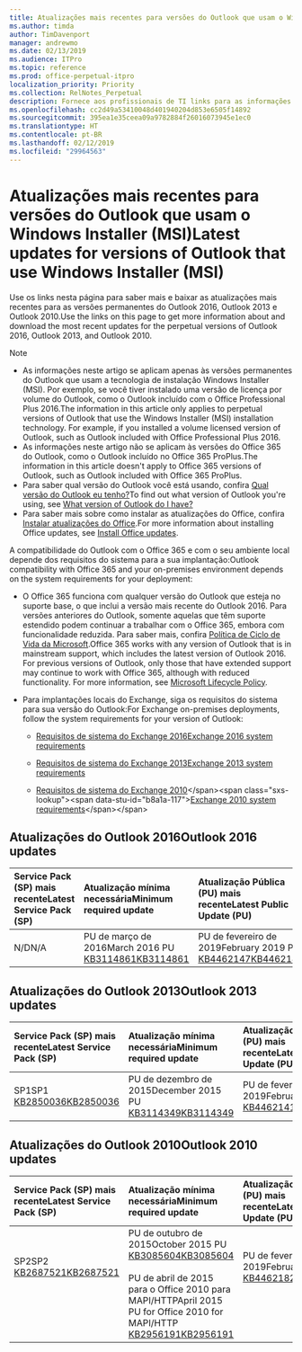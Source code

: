 ```yaml
---
title: Atualizações mais recentes para versões do Outlook que usam o Windows Installer (MSI)
ms.author: timda
author: TimDavenport
manager: andrewmo
ms.date: 02/13/2019
ms.audience: ITPro
ms.topic: reference
ms.prod: office-perpetual-itpro
localization_priority: Priority
ms.collection: RelNotes_Perpetual
description: Fornece aos profissionais de TI links para as informações de atualização mais recentes para as versões permanentes do Outlook 2016, Outlook 2013 e Outlook 2010
ms.openlocfilehash: cc2d49a53410048d401940204d853e6505f14892
ms.sourcegitcommit: 395ea1e35ceea09a9782884f26016073945e1ec0
ms.translationtype: HT
ms.contentlocale: pt-BR
ms.lasthandoff: 02/12/2019
ms.locfileid: "29964563"
---
```

# <a name="latest-updates-for-versions-of-outlook-that-use-windows-installer-msi"></a><span data-ttu-id="b8a1a-103">Atualizações mais recentes para versões do Outlook que usam o Windows Installer (MSI)</span><span class="sxs-lookup"><span data-stu-id="b8a1a-103">Latest updates for versions of Outlook that use Windows Installer (MSI)</span></span>

<span data-ttu-id="b8a1a-104">Use os links nesta página para saber mais e baixar as atualizações mais recentes para as versões permanentes do Outlook 2016, Outlook 2013 e Outlook 2010.</span><span class="sxs-lookup"><span data-stu-id="b8a1a-104">Use the links on this page to get more information about and download the most recent updates for the perpetual versions of Outlook 2016, Outlook 2013, and Outlook 2010.</span></span>
  
> [!NOTE]
> - <span data-ttu-id="b8a1a-p101">As informações neste artigo se aplicam apenas às versões permanentes do Outlook que usam a tecnologia de instalação Windows Installer (MSI). Por exemplo, se você tiver instalado uma versão de licença por volume do Outlook, como o Outlook incluído com o Office Professional Plus 2016.</span><span class="sxs-lookup"><span data-stu-id="b8a1a-p101">The information in this article only applies to perpetual versions of Outlook that use the Windows Installer (MSI) installation technology. For example, if you installed a volume licensed version of Outlook, such as Outlook included with Office Professional Plus 2016.</span></span>
> - <span data-ttu-id="b8a1a-107">As informações neste artigo não se aplicam às versões do Office 365 do Outlook, como o Outlook incluído no Office 365 ProPlus.</span><span class="sxs-lookup"><span data-stu-id="b8a1a-107">The information in this article doesn't apply to Office 365 versions of Outlook, such as Outlook included with Office 365 ProPlus.</span></span>
> - <span data-ttu-id="b8a1a-108">Para saber qual versão do Outlook você está usando, confira [Qual versão do Outlook eu tenho?](https://support.office.com/article/b3a9568c-edb5-42b9-9825-d48d82b2257c)</span><span class="sxs-lookup"><span data-stu-id="b8a1a-108">To find out what version of Outlook you're using, see [What version of Outlook do I have?](https://support.office.com/article/b3a9568c-edb5-42b9-9825-d48d82b2257c)</span></span>
> - <span data-ttu-id="b8a1a-109">Para saber mais sobre como instalar as atualizações do Office, confira [Instalar atualizações do Office](https://support.office.com/article/2ab296f3-7f03-43a2-8e50-46de917611c5).</span><span class="sxs-lookup"><span data-stu-id="b8a1a-109">For more information about installing Office updates, see [Install Office updates](https://support.office.com/article/2ab296f3-7f03-43a2-8e50-46de917611c5).</span></span> 
  
<span data-ttu-id="b8a1a-110">A compatibilidade do Outlook com o Office 365 e com o seu ambiente local depende dos requisitos do sistema para a sua implantação:</span><span class="sxs-lookup"><span data-stu-id="b8a1a-110">Outlook compatibility with Office 365 and your on-premises environment depends on the system requirements for your deployment:</span></span>
  
- <span data-ttu-id="b8a1a-p102">O Office 365 funciona com qualquer versão do Outlook que esteja no suporte base, o que inclui a versão mais recente do Outlook 2016. Para versões anteriores do Outlook, somente aquelas que têm suporte estendido podem continuar a trabalhar com o Office 365, embora com funcionalidade reduzida. Para saber mais, confira [Política de Ciclo de Vida da Microsoft](https://support.microsoft.com/lifecycle).</span><span class="sxs-lookup"><span data-stu-id="b8a1a-p102">Office 365 works with any version of Outlook that is in mainstream support, which includes the latest version of Outlook 2016. For previous versions of Outlook, only those that have extended support may continue to work with Office 365, although with reduced functionality. For more information, see [Microsoft Lifecycle Policy](https://support.microsoft.com/lifecycle).</span></span>
    
- <span data-ttu-id="b8a1a-114">Para implantações locais do Exchange, siga os requisitos do sistema para sua versão do Outlook:</span><span class="sxs-lookup"><span data-stu-id="b8a1a-114">For Exchange on-premises deployments, follow the system requirements for your version of Outlook:</span></span>
    
  - [<span data-ttu-id="b8a1a-115">Requisitos de sistema do Exchange 2016</span><span class="sxs-lookup"><span data-stu-id="b8a1a-115">Exchange 2016 system requirements</span></span>](https://docs.microsoft.com/Exchange/plan-and-deploy/system-requirements)
    
  - [<span data-ttu-id="b8a1a-116">Requisitos de sistema do Exchange 2013</span><span class="sxs-lookup"><span data-stu-id="b8a1a-116">Exchange 2013 system requirements</span></span>](https://docs.microsoft.com/exchange/exchange-2013-system-requirements-exchange-2013-help)
    
  - <span data-ttu-id="b8a1a-117">[Requisitos de sistema do Exchange 2010](https://docs.microsoft.com/previous-versions/office/exchange-server-2010/aa996719(v=exchg.141))</span><span class="sxs-lookup"><span data-stu-id="b8a1a-117">[Exchange 2010 system requirements](https://docs.microsoft.com/previous-versions/office/exchange-server-2010/aa996719(v=exchg.141))</span></span>

   
## <a name="outlook-2016-updates"></a><span data-ttu-id="b8a1a-118">Atualizações do Outlook 2016</span><span class="sxs-lookup"><span data-stu-id="b8a1a-118">Outlook 2016 updates</span></span>

|<span data-ttu-id="b8a1a-119">**Service Pack (SP) mais recente**</span><span class="sxs-lookup"><span data-stu-id="b8a1a-119">**Latest Service Pack (SP)**</span></span>|<span data-ttu-id="b8a1a-120">**Atualização mínima necessária**</span><span class="sxs-lookup"><span data-stu-id="b8a1a-120">**Minimum required update**</span></span>|<span data-ttu-id="b8a1a-121">**Atualização Pública (PU) mais recente**</span><span class="sxs-lookup"><span data-stu-id="b8a1a-121">**Latest Public Update (PU)**</span></span>|
|:-----|:-----|:-----|
|<span data-ttu-id="b8a1a-122">N/D</span><span class="sxs-lookup"><span data-stu-id="b8a1a-122">N/A</span></span>  <br/> |<span data-ttu-id="b8a1a-123">PU de março de 2016</span><span class="sxs-lookup"><span data-stu-id="b8a1a-123">March 2016 PU</span></span> <br/>[<span data-ttu-id="b8a1a-124">KB3114861</span><span class="sxs-lookup"><span data-stu-id="b8a1a-124">KB3114861</span></span>](https://support.microsoft.com/help/3114861) <br/> |<span data-ttu-id="b8a1a-125">PU de fevereiro de 2019</span><span class="sxs-lookup"><span data-stu-id="b8a1a-125">February 2019 PU</span></span> <br/>[<span data-ttu-id="b8a1a-126">KB4462147</span><span class="sxs-lookup"><span data-stu-id="b8a1a-126">KB4462147</span></span>](https://support.microsoft.com/help/4462147) 

## <a name="outlook-2013-updates"></a><span data-ttu-id="b8a1a-127">Atualizações do Outlook 2013</span><span class="sxs-lookup"><span data-stu-id="b8a1a-127">Outlook 2013 updates</span></span>

|<span data-ttu-id="b8a1a-128">**Service Pack (SP) mais recente**</span><span class="sxs-lookup"><span data-stu-id="b8a1a-128">**Latest Service Pack (SP)**</span></span>|<span data-ttu-id="b8a1a-129">**Atualização mínima necessária**</span><span class="sxs-lookup"><span data-stu-id="b8a1a-129">**Minimum required update**</span></span>|<span data-ttu-id="b8a1a-130">**Atualização Pública (PU) mais recente**</span><span class="sxs-lookup"><span data-stu-id="b8a1a-130">**Latest Public Update (PU)**</span></span>|
|:-----|:-----|:-----|
|<span data-ttu-id="b8a1a-131">SP1</span><span class="sxs-lookup"><span data-stu-id="b8a1a-131">SP1</span></span>  <br/>[<span data-ttu-id="b8a1a-132">KB2850036</span><span class="sxs-lookup"><span data-stu-id="b8a1a-132">KB2850036</span></span>](https://go.microsoft.com/fwlink/p/?LinkId=512538) <br/> |<span data-ttu-id="b8a1a-133">PU de dezembro de 2015</span><span class="sxs-lookup"><span data-stu-id="b8a1a-133">December 2015 PU</span></span> <br/>[<span data-ttu-id="b8a1a-134">KB3114349</span><span class="sxs-lookup"><span data-stu-id="b8a1a-134">KB3114349</span></span>](https://support.microsoft.com/kb/3114349) <br/> |<span data-ttu-id="b8a1a-135">PU de fevereiro de 2019</span><span class="sxs-lookup"><span data-stu-id="b8a1a-135">February 2019 PU</span></span> <br/>[<span data-ttu-id="b8a1a-136">KB4462141</span><span class="sxs-lookup"><span data-stu-id="b8a1a-136">KB4462141</span></span>](https://support.microsoft.com/help/4462141)  |
   
## <a name="outlook-2010-updates"></a><span data-ttu-id="b8a1a-137">Atualizações do Outlook 2010</span><span class="sxs-lookup"><span data-stu-id="b8a1a-137">Outlook 2010 updates</span></span>

|<span data-ttu-id="b8a1a-138">**Service Pack (SP) mais recente**</span><span class="sxs-lookup"><span data-stu-id="b8a1a-138">**Latest Service Pack (SP)**</span></span>|<span data-ttu-id="b8a1a-139">**Atualização mínima necessária**</span><span class="sxs-lookup"><span data-stu-id="b8a1a-139">**Minimum required update**</span></span>|<span data-ttu-id="b8a1a-140">**Atualização Pública (PU) mais recente**</span><span class="sxs-lookup"><span data-stu-id="b8a1a-140">**Latest Public Update (PU)**</span></span>|
|:-----|:-----|:-----|
|<span data-ttu-id="b8a1a-141">SP2</span><span class="sxs-lookup"><span data-stu-id="b8a1a-141">SP2</span></span> <br/>[<span data-ttu-id="b8a1a-142">KB2687521</span><span class="sxs-lookup"><span data-stu-id="b8a1a-142">KB2687521</span></span>](https://go.microsoft.com/fwlink/p/?LinkId=512542) <br><br><br><br/> |<span data-ttu-id="b8a1a-143">PU de outubro de 2015</span><span class="sxs-lookup"><span data-stu-id="b8a1a-143">October 2015 PU</span></span> <br/> [<span data-ttu-id="b8a1a-144">KB3085604</span><span class="sxs-lookup"><span data-stu-id="b8a1a-144">KB3085604</span></span>](https://support.microsoft.com/kb/3085604) <br/><br/>  <span data-ttu-id="b8a1a-145">PU de abril de 2015 para o Office 2010 para MAPI/HTTP</span><span class="sxs-lookup"><span data-stu-id="b8a1a-145">April 2015 PU for Office 2010 for MAPI/HTTP</span></span> <br/> [<span data-ttu-id="b8a1a-146">KB2956191</span><span class="sxs-lookup"><span data-stu-id="b8a1a-146">KB2956191</span></span>](https://support.microsoft.com/pt-BR/help/2956191/april-14-2015-update-for-office-2010-kb2956191) <br/> |<span data-ttu-id="b8a1a-147">PU de fevereiro de 2019</span><span class="sxs-lookup"><span data-stu-id="b8a1a-147">February 2019 PU</span></span> <br/>[<span data-ttu-id="b8a1a-148">KB4462182</span><span class="sxs-lookup"><span data-stu-id="b8a1a-148">KB4462182</span></span>](https://support.microsoft.com/help/4462182) <br><br><br><br/>|
   

